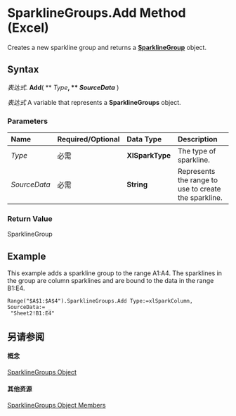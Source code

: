 
# SparklineGroups.Add Method (Excel)

Creates a new sparkline group and returns a  **[SparklineGroup](cc694d97-a3d3-3473-2e37-0ede67b97680.md)** object.


## Syntax

 _表达式_. **Add**( ** _Type_**, ** _SourceData_** )

 _表达式_ A variable that represents a **SparklineGroups** object.


### Parameters



|**Name**|**Required/Optional**|**Data Type**|**Description**|
|:-----|:-----|:-----|:-----|
| _Type_|必需|**XlSparkType**|The type of sparkline.|
| _SourceData_|必需|**String**|Represents the range to use to create the sparkline.|

### Return Value

SparklineGroup


## Example

This example adds a sparkline group to the range A1:A4. The sparklines in the group are column sparklines and are bound to the data in the range B1:E4.


```
Range("$A$1:$A$4").SparklineGroups.Add Type:=xlSparkColumn, SourceData:= _ 
 "Sheet2!B1:E4"
```


## 另请参阅


#### 概念


[SparklineGroups Object](9bc6be34-fa2e-8652-ca92-fa9630b4d7a6.md)
#### 其他资源


[SparklineGroups Object Members](http://msdn.microsoft.com/library/8737796e-c3dc-4304-0835-c04712a712a5%28Office.15%29.aspx)